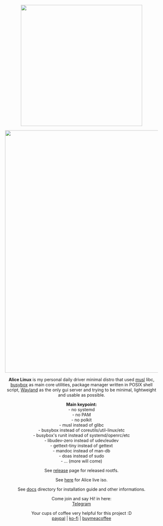 <p align="center">
	<img src="https://codeberg.org/emmett1/alicelinux/raw/branch/main/files/AliceLinux.png" width="400"/>
</p>

<p align="center">
	<img src="https://codeberg.org/emmett1/alicelinux/raw/branch/main/files/grimshot-240524-234840.png" width="800"/>
</p>

<p align="center">
	<b>Alice Linux</b> is my personal daily driver minimal distro that used <a href="https://musl.libc.org/">musl</a> libc, <a href="https://www.busybox.net/">busybox</a> as main core utilities, package manager written in POSIX shell script, <a href="https://wayland.freedesktop.org/">Wayland</a> as the only gui server and trying to be minimal, lightweight and usable as possible.
</p>

<p align="center"><b>Main keypoint:</b></br>
- no systemd</br>
- no PAM</br>
- no polkit</br>
- musl instead of glibc</br>
- busybox instead of coreutils/util-linux/etc</br>
- busybox's runit instead of systemd/openrc/etc</br>
- libudev-zero instead of udev/eudev</br>
- gettext-tiny instead of gettext</br>
- mandoc instead of man-db</br>
- doas instead of sudo</br>
- ... (more will come)</p>

<p align="center">
    See <a href="https://codeberg.org/emmett1/alicelinux/releases">release</a> page for released rootfs.
</p>

<p align="center">
    See <a href="https://sourceforge.net/projects/alice-linux/files/iso/">here</a> for Alice live iso.
</p>

<p align="center">
    See <a href="https://codeberg.org/emmett1/alicelinux/src/branch/main/docs">docs</a> directory for installation guide and other informations.
</p>

<p align="center">
    Come join and say Hi! in here:</br>
    <a href="https://t.me/alicelinux">Telegram</a>
</p>

<p align="center">
	Your cups of coffee very helpful for this project :D</br>
    <a href="https://paypal.me/syazwanemmett">paypal</a> | <a href="https://ko-fi.com/emmett1">ko-fi</a> | <a href="https://buymeacoffee.com/emmett1">buymeacoffee</a>
</p>